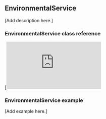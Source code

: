 ## EnvironmentalService

[Add description here.]

### EnvironmentalService class reference

[![View code](http://os.mbed.com/docs/v5.8/mbed-os-api-doxy/class_environmental_service.html)

### EnvironmentalService example

[Add example here.]
